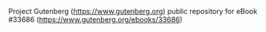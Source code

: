 Project Gutenberg (https://www.gutenberg.org) public repository for eBook #33686 (https://www.gutenberg.org/ebooks/33686)
